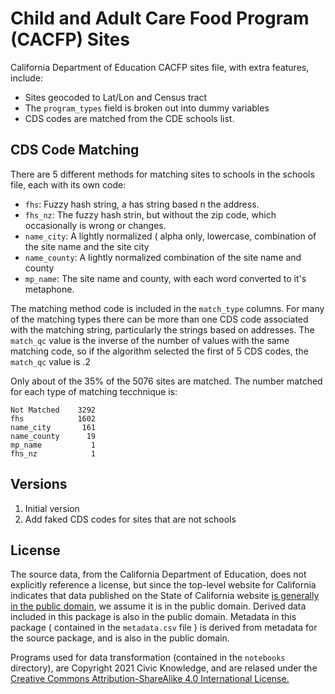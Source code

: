 # Child and Adult Care Food Program (CACFP) Sites

California Department of Education CACFP sites file, with extra features,
include:

* Sites geocoded to Lat/Lon and Census tract
* The `program_types` field is broken out into dummy variables
* CDS codes are matched from the CDE schools list. 

## CDS Code Matching

There are 5 different methods for matching sites to schools in the schools
file, each with its own code:

* `fhs`: Fuzzy hash string, a has string based n the address. 
* `fhs_nz`: The fuzzy hash strin, but without the zip code, which occasionally is wrong or changes. 
* `name_city`: A lightly normalized ( alpha only, lowercase, combination of the site name and the site city
* `name_county`: A lightly normalized combination of the site name and county
* `mp_name`: The site name and county, with each word converted to it's metaphone. 

The matching method code is included in the `match_type` columns. For many of
the matching types there can be more than one CDS code associated with the
matching string, particularly the strings based on addresses. The ``match_qc``
value is the inverse of the number of values with the same matching code, so if
the algorithm selected the first of 5 CDS codes, the ``match_qc`` value is .2

Only about of the 35% of the 5076 sites are matched. The number matched for each type of matching tecchnique is: 

    Not Matched    3292
    fhs            1602
    name_city       161
    name_county      19
    mp_name           1
    fhs_nz            1
    
## Versions

1. Initial version
2. Add faked CDS codes for sites that are not schools

<!-- start_license -->
## License

The source data, from the California Department of Education, does not
explicitly reference a license, but since the top-level website for California
indicates that data published on the State of California website [is
generally in the public domain](https://www.ca.gov/use/),  we assume it is in
the public domain. Derived data included in this package is also in the public domain. Metadata in this package ( contained in the ``metadata.csv`` file ) is
derived from metadata for the source package, and is also in the public domain. 

Programs used for data transformation (contained in the ``notebooks`` directory), are Copyright 2021 Civic Knowledge, and
are relased under the [Creative Commons Attribution-ShareAlike 4.0 International
License.](https://creativecommons.org/licenses/by-sa/4.0/)

<!-- end_license -->

